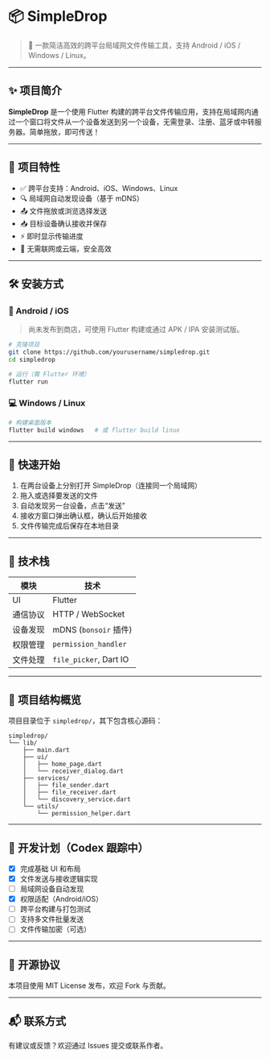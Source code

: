 # 📦 SimpleDrop

> 🚀 一款简洁高效的跨平台局域网文件传输工具，支持 Android / iOS / Windows / Linux。

---

## ✨ 项目简介

**SimpleDrop** 是一个使用 Flutter 构建的跨平台文件传输应用，支持在局域网内通过一个窗口将文件从一个设备发送到另一个设备，无需登录、注册、蓝牙或中转服务器。简单拖放，即可传送！

---

## 🎯 项目特性

- ✅ 跨平台支持：Android、iOS、Windows、Linux
- 🔍 局域网自动发现设备（基于 mDNS）
- 📤 文件拖放或浏览选择发送
- 📥 目标设备确认接收并保存
- ⚡ 即时显示传输进度
- 🔐 无需联网或云端，安全高效

---

## 🛠️ 安装方式

### 📱 Android / iOS
> 尚未发布到商店，可使用 Flutter 构建或通过 APK / IPA 安装测试版。

```bash
# 克隆项目
git clone https://github.com/yourusername/simpledrop.git
cd simpledrop

# 运行（需 Flutter 环境）
flutter run
````

### 💻 Windows / Linux

```bash
# 构建桌面版本
flutter build windows   # 或 flutter build linux
```

---

## 🚀 快速开始

1. 在两台设备上分别打开 SimpleDrop（连接同一个局域网）
2. 拖入或选择要发送的文件
3. 自动发现另一台设备，点击“发送”
4. 接收方窗口弹出确认框，确认后开始接收
5. 文件传输完成后保存在本地目录

---

## 🧱 技术栈

| 模块   | 技术                     |
| ---- | ---------------------- |
| UI   | Flutter                |
| 通信协议 | HTTP / WebSocket       |
| 设备发现 | mDNS (`bonsoir` 插件)    |
| 权限管理 | `permission_handler`   |
| 文件处理 | `file_picker`, Dart IO |

---

## 📂 项目结构概览

项目目录位于 `simpledrop/`，其下包含核心源码：

```
simpledrop/
└── lib/
    ├── main.dart
    ├── ui/
    │   ├── home_page.dart
    │   └── receiver_dialog.dart
    ├── services/
    │   ├── file_sender.dart
    │   ├── file_receiver.dart
    │   └── discovery_service.dart
    └── utils/
        └── permission_helper.dart
```

---

## 🧪 开发计划（Codex 跟踪中）

* [x] 完成基础 UI 和布局
* [x] 文件发送与接收逻辑实现
* [ ] 局域网设备自动发现
* [x] 权限适配（Android/iOS）
* [ ] 跨平台构建与打包测试
* [ ] 支持多文件批量发送
* [ ] 文件传输加密（可选）

---

## 🤝 开源协议

本项目使用 MIT License 发布，欢迎 Fork 与贡献。

---

## 📬 联系方式

有建议或反馈？欢迎通过 Issues 提交或联系作者。

```

